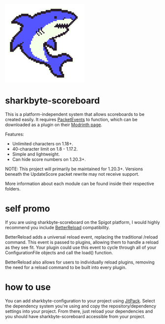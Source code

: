 ![Image](/files/SharkByte_Logo.png)

# sharkbyte-scoreboard

This is a platform-independent system that allows scoreboards to be created easily. It requires
[PacketEvents](https://github.com/retrooper/packetevents) to function, which can be downloaded as a plugin on their
[Modrinth page](https://modrinth.com/plugin/packetevents).

Features:
- Unlimited characters on 1.18+.
- 40-character limit on 1.8 - 1.17.2.
- Simple and lightweight.
- Can hide score numbers on 1.20.3+.

NOTE: This project will primarily be maintained for 1.20.3+. Versions beneath the UpdateScore packet rewrite may not
receive support.

More information about each module can be found inside their respective folders.

# self promo

If you are using sharkbyte-scoreboard on the Spigot platform, I would highly recommend you include
[BetterReload](https://github.com/amnoah/BetterReload) compatibility.

BetterReload adds a universal reload event, replacing the traditional /reload command. This event is passed to plugins,
allowing them to handle a reload as they see fit. Your plugin could use this event to cycle through all of your
ConfigurationFile objects and call the load() function.

BetterReload also allows for users to individually reload plugins, removing the need for a reload command to be built
into every plugin.

# how to use

You can add sharkbyte-configuration to your project using [JitPack](https://jitpack.io/#amnoah/sharkbyte-scoreboard/).
Select the dependency system you're using and copy the repository/dependency settings into your project. From there,
just reload your dependencies and you should have sharkbyte-scoreboard accessible from your project.